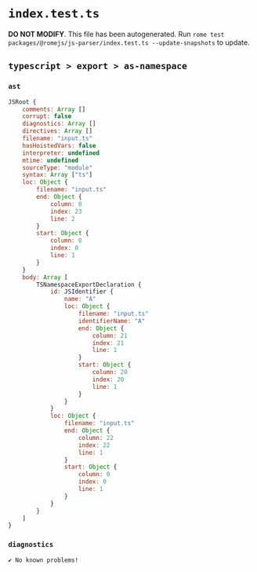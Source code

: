 # `index.test.ts`

**DO NOT MODIFY**. This file has been autogenerated. Run `rome test packages/@romejs/js-parser/index.test.ts --update-snapshots` to update.

## `typescript > export > as-namespace`

### `ast`

```javascript
JSRoot {
	comments: Array []
	corrupt: false
	diagnostics: Array []
	directives: Array []
	filename: "input.ts"
	hasHoistedVars: false
	interpreter: undefined
	mtime: undefined
	sourceType: "module"
	syntax: Array ["ts"]
	loc: Object {
		filename: "input.ts"
		end: Object {
			column: 0
			index: 23
			line: 2
		}
		start: Object {
			column: 0
			index: 0
			line: 1
		}
	}
	body: Array [
		TSNamespaceExportDeclaration {
			id: JSIdentifier {
				name: "A"
				loc: Object {
					filename: "input.ts"
					identifierName: "A"
					end: Object {
						column: 21
						index: 21
						line: 1
					}
					start: Object {
						column: 20
						index: 20
						line: 1
					}
				}
			}
			loc: Object {
				filename: "input.ts"
				end: Object {
					column: 22
					index: 22
					line: 1
				}
				start: Object {
					column: 0
					index: 0
					line: 1
				}
			}
		}
	]
}
```

### `diagnostics`

```
✔ No known problems!

```
